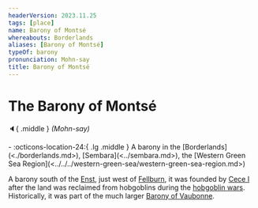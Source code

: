 ```yaml
---
headerVersion: 2023.11.25
tags: [place]
name: Barony of Montsé
whereabouts: Borderlands
aliases: [Barony of Montsé]
typeOf: barony
pronunciation: Mohn-say
title: Barony of Montsé
---
```

# The Barony of Montsé
:speaker:{ .middle } *(Mohn-say)*  
<div class="grid cards ext-narrow-margin ext-one-column" markdown>
-    :octicons-location-24:{ .lg .middle } A barony in the [Borderlands](<./borderlands.md>), [Sembara](<../sembara.md>), the [Western Green Sea Region](<../../../western-green-sea/western-green-sea-region.md>)  
</div>


A barony south of the [Enst](<../../rivers/wistel-enst-watershed/enst.md>), just west of [Fellburn](<../heartlands/fellburn.md>), it was founded by [Cece I](<../../../../people/historical-figures/sembaran-royalty/cece-i.md>) after the land was reclaimed from hobgoblins during the [hobgoblin wars](<../../../../history/third-hobgoblin-war-sembara.md>). Historically, it was part of the much larger [Barony of Vaubonne](<./barony-of-vaubonne.md>).